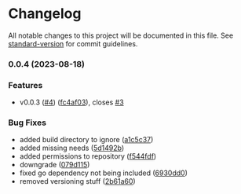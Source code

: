 # Changelog

All notable changes to this project will be documented in this file. See [standard-version](https://github.com/conventional-changelog/standard-version) for commit guidelines.

### 0.0.4 (2023-08-18)


### Features

* v0.0.3 ([#4](https://github.com/hawks-atlanta/authentication-go/issues/4)) ([fc4af03](https://github.com/hawks-atlanta/authentication-go/commit/fc4af036fb90774be7de61cb857519cdd26da776)), closes [#3](https://github.com/hawks-atlanta/authentication-go/issues/3)


### Bug Fixes

* added build directory to ignore ([a1c5c37](https://github.com/hawks-atlanta/authentication-go/commit/a1c5c37eb777ed17ed71b32c8aafac84d7a1c5f3))
* added missing needs ([5d1492b](https://github.com/hawks-atlanta/authentication-go/commit/5d1492b2b088a1e13a3d249281da1b05462bdf76))
* added permissions to repository ([f544fdf](https://github.com/hawks-atlanta/authentication-go/commit/f544fdf7d3e1cbc4f7feedf82553f27728f22b33))
* downgrade ([079d115](https://github.com/hawks-atlanta/authentication-go/commit/079d11592848882395dc47a63a1b9349207edfa5))
* fixed go dependency not being included ([6930dd0](https://github.com/hawks-atlanta/authentication-go/commit/6930dd05984b37a98d7bb4eccffcac16d05218b7))
* removed versioning stuff ([2b61a60](https://github.com/hawks-atlanta/authentication-go/commit/2b61a60ff35c66afffbd1654948e888f486d3ea4))
